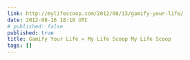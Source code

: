 ```yaml
---
link: http://mylifescoop.com/2012/08/13/gamify-your-life/
date: 2012-08-16 18:10 UTC
# published: false
published: true
title: Gamify Your Life « My Life Scoop My Life Scoop
tags: []
---
```



